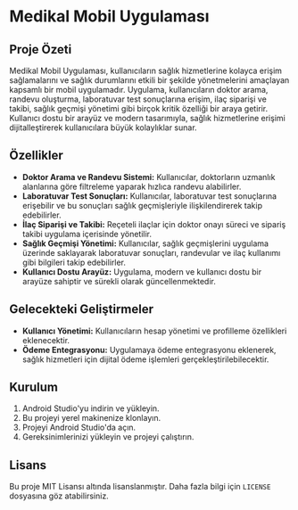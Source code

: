 # Medikal Mobil Uygulaması

## Proje Özeti

Medikal Mobil Uygulaması, kullanıcıların sağlık hizmetlerine kolayca erişim sağlamalarını ve sağlık durumlarını etkili bir şekilde yönetmelerini amaçlayan kapsamlı bir mobil uygulamadır. Uygulama, kullanıcıların doktor arama, randevu oluşturma, laboratuvar test sonuçlarına erişim, ilaç siparişi ve takibi, sağlık geçmişi yönetimi gibi birçok kritik özelliği bir araya getirir. Kullanıcı dostu bir arayüz ve modern tasarımıyla, sağlık hizmetlerine erişimi dijitalleştirerek kullanıcılara büyük kolaylıklar sunar.

## Özellikler

- **Doktor Arama ve Randevu Sistemi:** Kullanıcılar, doktorların uzmanlık alanlarına göre filtreleme yaparak hızlıca randevu alabilirler.
- **Laboratuvar Test Sonuçları:** Kullanıcılar, laboratuvar test sonuçlarına erişebilir ve bu sonuçları sağlık geçmişleriyle ilişkilendirerek takip edebilirler.
- **İlaç Siparişi ve Takibi:** Reçeteli ilaçlar için doktor onayı süreci ve sipariş takibi uygulama içerisinde yönetilir.
- **Sağlık Geçmişi Yönetimi:** Kullanıcılar, sağlık geçmişlerini uygulama üzerinde saklayarak laboratuvar sonuçları, randevular ve ilaç kullanımı gibi bilgileri takip edebilirler.
- **Kullanıcı Dostu Arayüz:** Uygulama, modern ve kullanıcı dostu bir arayüze sahiptir ve sürekli olarak güncellenmektedir.

## Gelecekteki Geliştirmeler

- **Kullanıcı Yönetimi:** Kullanıcıların hesap yönetimi ve profilleme özellikleri eklenecektir.
- **Ödeme Entegrasyonu:** Uygulamaya ödeme entegrasyonu eklenerek, sağlık hizmetleri için dijital ödeme işlemleri gerçekleştirilebilecektir.

## Kurulum

1. Android Studio'yu indirin ve yükleyin.
2. Bu projeyi yerel makinenize klonlayın.
3. Projeyi Android Studio'da açın.
4. Gereksinimlerinizi yükleyin ve projeyi çalıştırın.

## Lisans

Bu proje MIT Lisansı altında lisanslanmıştır. Daha fazla bilgi için `LICENSE` dosyasına göz atabilirsiniz.

